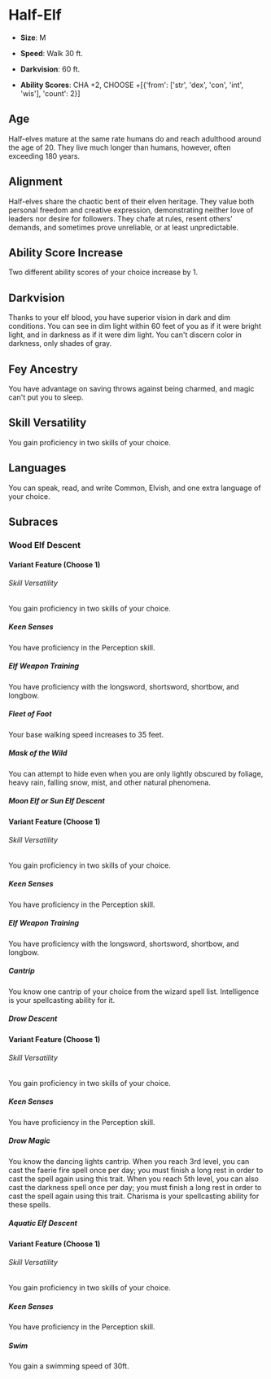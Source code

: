# Half-Elf


- **Size**: M

- **Speed**: Walk 30 ft.

- **Darkvision**: 60 ft.

- **Ability Scores**: CHA +2, CHOOSE +[{'from': ['str', 'dex', 'con', 'int', 'wis'], 'count': 2}]

## Age
Half-elves mature at the same rate humans do and reach adulthood around the age of 20. They live much longer than humans, however, often exceeding 180 years.

## Alignment
Half-elves share the chaotic bent of their elven heritage. They value both personal freedom and creative expression, demonstrating neither love of leaders nor desire for followers. They chafe at rules, resent others' demands, and sometimes prove unreliable, or at least unpredictable.

## Ability Score Increase
Two different ability scores of your choice increase by 1.

## Darkvision
Thanks to your elf blood, you have superior vision in dark and dim conditions. You can see in dim light within 60 feet of you as if it were bright light, and in darkness as if it were dim light. You can't discern color in darkness, only shades of gray.

## Fey Ancestry
You have advantage on saving throws against being charmed, and magic can't put you to sleep.

## Skill Versatility
You gain proficiency in two skills of your choice.

## Languages
You can speak, read, and write Common, Elvish, and one extra language of your choice.

## Subraces

### Wood Elf Descent

#### Variant Feature (Choose 1)
###### Skill Versatility
You gain proficiency in two skills of your choice.
##### Keen Senses
You have proficiency in the Perception skill.
##### Elf Weapon Training
You have proficiency with the longsword, shortsword, shortbow, and longbow.
##### Fleet of Foot
Your base walking speed increases to 35 feet.
##### Mask of the Wild
You can attempt to hide even when you are only lightly obscured by foliage, heavy rain, falling snow, mist, and other natural phenomena.

##### Moon Elf or Sun Elf Descent

#### Variant Feature (Choose 1)
###### Skill Versatility
You gain proficiency in two skills of your choice.
##### Keen Senses
You have proficiency in the Perception skill.
##### Elf Weapon Training
You have proficiency with the longsword, shortsword, shortbow, and longbow.
##### Cantrip
You know one cantrip of your choice from the wizard spell list. Intelligence is your spellcasting ability for it.

##### Drow Descent

#### Variant Feature (Choose 1)
###### Skill Versatility
You gain proficiency in two skills of your choice.
##### Keen Senses
You have proficiency in the Perception skill.
##### Drow Magic
You know the dancing lights cantrip. When you reach 3rd level, you can cast the faerie fire spell once per day; you must finish a long rest in order to cast the spell again using this trait. When you reach 5th level, you can also cast the darkness spell once per day; you must finish a long rest in order to cast the spell again using this trait. Charisma is your spellcasting ability for these spells.

##### Aquatic Elf Descent

#### Variant Feature (Choose 1)
###### Skill Versatility
You gain proficiency in two skills of your choice.
##### Keen Senses
You have proficiency in the Perception skill.
##### Swim
You gain a swimming speed of 30ft.